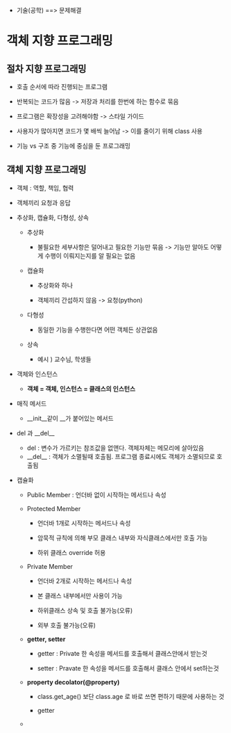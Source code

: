 - 기술(공학) ==> 문제해결

# 객체 지향 프로그래밍

## 절차 지향 프로그래밍

- 호출 순서에 따라 진행되는 프로그램

- 반복되는 코드가 많음 -> 저장과 처리를 한번에 하는 함수로 묶음

- 프로그램은 확장성을 고려해야함 -> 스타일 가이드

- 사용자가 많아지면 코드가 몇 배씩 늘어남 -> 이를 줄이기 위해 class 사용

- 기능 vs 구조 중 기능에 중심을 둔 프로그래밍

## 객체 지향 프로그래밍

- 객체 : 역할, 책임, 협력

- 객체끼리 요청과 응답

- 추상화, 캡슐화, 다형성, 상속
  
  - 추상화
    
    - 불필요한 세부사항은 덜어내고 필요한 기능만 묶음 -> 기능만 알아도 어떻게 수행이 이뤄지는지를 알 필요는 없음
  
  - 캡슐화
    
    - 추상화와 하나
    
    - 객체끼리 간섭하지 않음 -> 요청(python)
  
  - 다형성
    
    - 동일한 기능을 수행한다면 어떤 객체든 상관없음
  
  - 상속
    
    - 예시 ) 교수님, 학생들

- 객체와 인스턴스
  
  - **객체 = 객체, 인스턴스 = 클래스의 인스턴스** 

- 매직 메서드
  
  - \_\_init\_\_같이 \_\_가 붙어있는 메서드

- del 과 \_\_del\_\_
  
  - del : 변수가 가르키는 참조값을 없앤다. 객체자체는 메모리에 살아있음
  - \_\_del\_\_ : 객체가 소멸될때 호출됨. 프로그램 종료시에도 객체가 소멸되므로 호출됨

- 캡슐화
  
  - Public Member : 언더바 없이 시작하는 메서드나 속성
  
  - Protected Member 
    
    - 언더바 1개로 시작하는 메서드나 속성
    
    - 암묵적 규칙에 의해 부모 클래스 내부와 자식클래스에서만 호출 가능
    
    - 하위 클래스 override 허용
  
  - Private Member
    
    - 언더바 2개로 시작하는 메서드나 속성
    
    - 본 클래스 내부에서만 사용이 가능
    
    - 하위클래스 상속 및 호출 불가능(오류)
    
    - 외부 호출 불가능(오류)
  
  - **getter, setter** 
    
    - getter : Private 한 속성을 메서드를 호출해서 클래스안에서 받는것
    
    - setter : Pravate 한 속성을 메서드를 호출해서 클래스 안에서 set하는것
  
  - **property decolator(@property)** 
    
    - class.get_age() 보단 class.age 로 바로 쓰면 편하기 때문에 사용하는 것 
    
    - getter 
  
  - 


